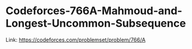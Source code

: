 # Codeforces-766A-Mahmoud-and-Longest-Uncommon-Subsequence
Link: https://codeforces.com/problemset/problem/766/A
